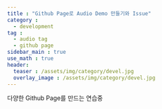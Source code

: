 ```yaml
---
title : "Github Page로 Audio Demo 만들기와 Issue"
category :
  - development
tag :
  - audio tag
  - github page
sidebar_main : true
use_math : true
header:
  teaser : /assets/img/category/devel.jpg
  overlay_image : /assets/img/category/devel.jpg
---
```


다양한 Github Page를 만드는 연습중
